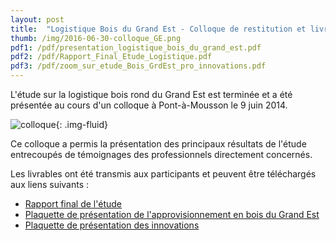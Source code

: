 ```yaml
---
layout: post
title:  "Logistique Bois du Grand Est - Colloque de restitution et livrables"
thumb: /img/2016-06-30-colloque_GE.png
pdf1: /pdf/presentation_logistique_bois_du_grand_est.pdf
pdf2: /pdf/Rapport_Final_Etude_Logistique.pdf
pdf3: /pdf/zoom_sur_etude_Bois_GrdEst_pro_innovations.pdf
---
```

L'étude sur la logistique bois rond du Grand Est est terminée et a été présentée au cours d'un colloque à Pont-à-Mousson le 9 juin 2014.

![colloque]({{page.thumb}}){: .img-fluid}

Ce colloque a permis la présentation des principaux résultats de l'étude entrecoupés de témoignages des professionnels directement concernés.

Les livrables ont été transmis aux participants et peuvent être téléchargés aux liens suivants :   

- [Rapport final de l'étude]({{page.pdf2}})
- [Plaquette de présentation de l'approvisionnement en bois du Grand Est]({{page.pdf1}})
- [Plaquette de présentation des innovations]({{page.pdf3}})